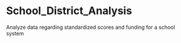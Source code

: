 # School_District_Analysis
Analyze data regarding standardized scores and funding for a school system 
